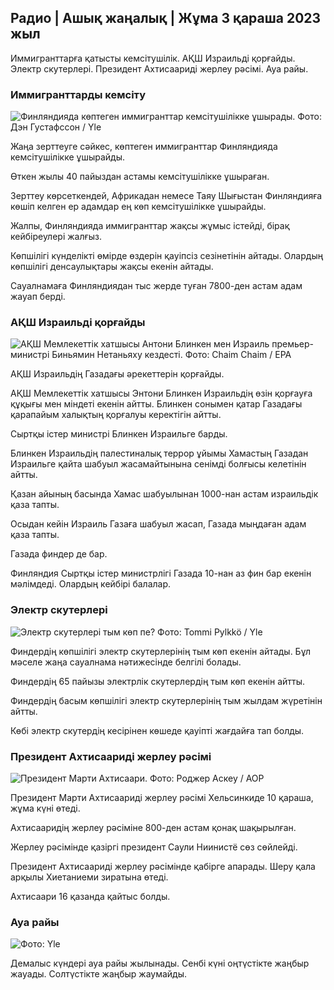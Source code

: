 ## Радио \| Ашық жаңалық \| Жұма 3 қараша 2023 жыл

Иммигранттарға қатысты кемсітушілік. АҚШ Израильді қорғайды. Электр скутерлері. Президент Ахтисаариді жерлеу рәсімі. Ауа райы.

### Иммигранттарды кемсіту

![Финляндияда көптеген иммигранттар кемсітушілікке ұшырады. Фото: Дэн Густафссон / Yle](https://images.cdn.yle.fi/image/upload/c_crop,h_1080,w_1919,x_0,y_0/ar_1.777777777777777,c_fill,g_faces,h_670,h_120.w/q_auto:eco/f_auto/fl_lossy/v1693477380/39-116537864f0696340afe)

Жаңа зерттеуге сәйкес, көптеген иммигранттар Финляндияда кемсітушілікке ұшырайды.

Өткен жылы 40 пайыздан астамы кемсітушілікке ұшыраған.

Зерттеу көрсеткендей, Африкадан немесе Таяу Шығыстан Финляндияға көшіп келген ер адамдар ең көп кемсітушілікке ұшырайды.

Жалпы, Финляндияда иммигранттар жақсы жұмыс істейді, бірақ кейбіреулері жалғыз.

Көпшілігі күнделікті өмірде өздерін қауіпсіз сезінетінін айтады. Олардың көпшілігі денсаулықтары жақсы екенін айтады.

Сауалнамаға Финляндиядан тыс жерде туған 7800-ден астам адам жауап берді.

### АҚШ Израильді қорғайды

![АҚШ Мемлекеттік хатшысы Антони Блинкен мен Израиль премьер-министрі Биньямин Нетаньяху кездесті. Фото: Chaim Chaim / EPA](https://images.cdn.yle.fi/image/upload/c_crop,h_1178,w_2095,x_0,y_45/ar_1.777777777777777,c_fill,g_faces,h_6710/pr.w.q_auto:eco/f_auto/fl_lossy/v1697558051/39-1187709652eacaa1698e)

АҚШ Израильдің Газадағы әрекеттерін қорғайды.

АҚШ Мемлекеттік хатшысы Энтони Блинкен Израильдің өзін қорғауға құқығы мен міндеті екенін айтты. Блинкен сонымен қатар Газадағы қарапайым халықтың қорғалуы керектігін айтты.

Сыртқы істер министрі Блинкен Израильге барды.

Блинкен Израильдің палестиналық террор ұйымы Хамастың Газадан Израильге қайта шабуыл жасамайтынына сенімді болғысы келетінін айтты.

Қазан айының басында Хамас шабуылынан 1000-нан астам израильдік қаза тапты.

Осыдан кейін Израиль Газаға шабуыл жасап, Газада мыңдаған адам қаза тапты.

Газада финдер де бар.

Финляндия Сыртқы істер министрлігі Газада 10-нан аз фин бар екенін мәлімдеді. Олардың кейбірі балалар.

### Электр скутерлері

![Электр скутерлері тым көп пе? Фото: Tommi Pylkkö / Yle](https://images.cdn.yle.fi/image/upload/c_crop,h_2268,w_4032,x_0,y_378/ar_1.7777777777777777,c_fill,g_faces,w_06/h_02q_auto:eco/f_auto/fl_lossy/v1629190662/39-842535611aab23cf6db)

Финдердің көпшілігі электр скутерлерінің тым көп екенін айтады. Бұл мәселе жаңа сауалнама нәтижесінде белгілі болады.

Финдердің 65 пайызы электрлік скутерлердің тым көп екенін айтты.

Финдердің басым көпшілігі электр скутерлерінің тым жылдам жүретінін айтты.

Көбі электр скутердің кесірінен көшеде қауіпті жағдайға тап болды.

### Президент Ахтисаариді жерлеу рәсімі

![Президент Марти Ахтисаари. Фото: Роджер Аскеу / AOP](https://images.cdn.yle.fi/image/upload/c_crop,h_3238,w_5757,x_259,y_350/ar_1.7777777777777777,c_fill,g_faces,w_06,w_06q_auto:eco/f_auto/fl_lossy/v1697440152/39-1186733652ce1167d3e9)

Президент Марти Ахтисаариді жерлеу рәсімі Хельсинкиде 10 қараша, жұма күні өтеді.

Ахтисааридің жерлеу рәсіміне 800-ден астам қонақ шақырылған.

Жерлеу рәсімінде қазіргі президент Саули Ниинистё сөз сөйлейді.

Президент Ахтисаариді жерлеу рәсімінде қабірге апарады. Шеру қала арқылы Хиетаниеми зиратына өтеді.

Ахтисаари 16 қазанда қайтыс болды.

### Ауа райы

![ Фото: Yle](https://images.cdn.yle.fi/image/upload/c_crop,h_1080,w_1919,x_0,y_0/ar_1.777777777777777,c_fill,g_faces,h_675,w_1200/d_prq.au:eco/f_auto/fl_lossy/v1699023031/39-11957186545088dc4556)

Демалыс күндері ауа райы жылынады. Сенбі күні оңтүстікте жаңбыр жауады. Солтүстікте жаңбыр жаумайды.